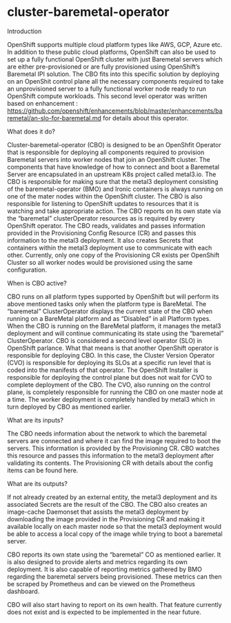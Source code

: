 # cluster-baremetal-operator

Introduction

OpenShift supports multiple cloud platform types like AWS, GCP, Azure etc. In addition to these public cloud platforms, OpenShift can also be used to set up a fully functional OpenShift cluster with just Baremetal servers which are either pre-provisioned or are fully provisioned using OpenShift’s Baremetal IPI solution.
The CBO fits into this specific solution by deploying on an OpenShit control plane all the necessary components required to take an unprovisioned server to a fully functional worker node ready to run OpenShift compute workloads. This second level operator was written based on enhancement :
https://github.com/openshift/enhancements/blob/master/enhancements/baremetal/an-slo-for-baremetal.md for details about this operator.

What does it do?

Cluster-baremetal-operator (CBO) is designed to be an OpenShfit Operator that is responsible for deploying all components required to provision Baremetal servers into worker nodes that join an OpenShift cluster. 
The components that have knowledge of how to connect and boot a Baremetal Server are encapsulated in an upstream K8s project called metal3.io. The CBO is responsible for making sure that the metal3 deployment consisting of the baremetal-operator (BMO) and Ironic containers is always running on one of the mater nodes within the OpenShift cluster.
The CBO is also responsible for listening to OpenShift updates to resources that it is watching and take appropriate action. The CBO reports on its own state via the “baremetal” clusterOperator resources as is required by every OpenShift operator.
The CBO reads, validates and passes information provided in the Provisioning Config Resource (CR) and passes this information to the metal3 deployment. It also creates Secrets that containers within the metal3 deployment use to communicate with each other. Currently, only one copy of the Provisioning CR exists per OpenShift Cluster so all worker nodes would be provisioned using the same configuration.


When is CBO active?

CBO runs on all platform types supported by OpenShift but will perform its above mentioned tasks only when the platform type is BareMetal. The “baremetal” ClusterOperator displays the current state of the CBO when running on a BareMetal platform and as “Disabled” in all Platform types. 
When the CBO is running on the BareMetal platform, it manages the metal3 deployment and will continue communicating its state using the “baremetal” ClusterOperator.
CBO is considered a second level operator (SLO) in OpenShift parlance. What that means is that another OpenShift operator is responsible for deploying CBO. In this case, the Cluster Version Operator (CVO) is responsible for deploying its SLOs at a specific run level that is coded into the manifests of that operator.
The OpenShift Installer is responsible for deploying the control plane but does not wait for CVO to complete deployment of the CBO. The CVO, also running on the control plane, is completely responsible for running the CBO on one master node at a time. The worker deployment is completely handled by metal3 which in turn deployed by CBO as mentioned earlier.

What are its inputs?

The CBO needs information about the network to which the baremetal servers are connected and where it can find the image required to boot the servers. This information is provided by the Provisioning CR. CBO watches this resource and passes this information to the metal3 deployment after validating its contents.
The Provisioning CR with details about the config items can be found here. 

What are its outputs?

If not already created by an external entity, the metal3 deployment and its associated Secrets are the result of the CBO. The CBO also creates an image-cache Daemonset that assists the metal3 deployment by downloading the image provided in the Provisioning CR and making it available locally on each master node so that the metal3 deployment would be able to access a local copy of the image while trying to boot a baremetal server.

CBO reports its own state using the “baremetal” CO as mentioned earlier. It is also designed to provide alerts and metrics regarding its own deployment. It is also capable of reporting metrics gathered by BMO regarding the baremetal servers being provisioned. These metrics can then be scraped by Prometheus and can be viewed on the Prometheus dashboard.

CBO will also start having to report on its own health. That feature currently does not exist and is expected to be implemented in the near future.

